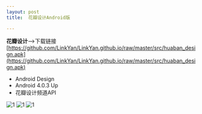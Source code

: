 ```yaml
---
layout: post
title:  花瓣设计Android版

---
```


**花瓣设计**-->下载链接
[https://github.com/LinkYan/LinkYan.github.io/raw/master/src/huaban_design.apk](https://github.com/LinkYan/LinkYan.github.io/raw/master/src/huaban_design.apk)

- Android Design 
- Android 4.0.3 Up
- 花瓣设计频道API

![1](https://github.com/LinkYan/LinkYan.github.io/raw/master/img/Screenshot_2013-11-17-23-18-43.png)
![1](https://github.com/LinkYan/LinkYan.github.io/raw/master/img/Screenshot_2013-11-17-23-18-51.png)
![1](https://github.com/LinkYan/LinkYan.github.io/raw/master/img/Screenshot_2013-11-17-23-19-26.png)








